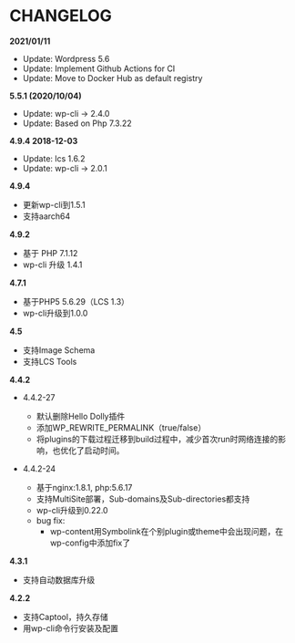 # CHANGELOG

**2021/01/11**
* Update: Wordpress 5.6
* Update: Implement Github Actions for CI
* Update: Move to Docker Hub as default registry

**5.5.1 (2020/10/04)**
* Update: wp-cli -> 2.4.0
* Update: Based on Php 7.3.22

**4.9.4 2018-12-03**
* Update: lcs 1.6.2
* Update: wp-cli -> 2.0.1

**4.9.4**
* 更新wp-cli到1.5.1
* 支持aarch64

**4.9.2**

* 基于 PHP 7.1.12
* wp-cli 升级 1.4.1

**4.7.1**

* 基于PHP5 5.6.29（LCS 1.3）
* wp-cli升级到1.0.0

**4.5**

* 支持Image Schema
* 支持LCS Tools

**4.4.2**

* 4.4.2-27
    - 默认删除Hello Dolly插件
    - 添加WP_REWRITE_PERMALINK（true/false）
    - 将plugins的下载过程迁移到build过程中，减少首次run时网络连接的影响，也优化了启动时间。

* 4.4.2-24
    - 基于nginx:1.8.1, php:5.6.17
    - 支持MultiSite部署，Sub-domains及Sub-directories都支持
    - wp-cli升级到0.22.0
    - bug fix:
        + wp-content用Symbolink在个别plugin或theme中会出现问题，在wp-config中添加fix了

**4.3.1**

* 支持自动数据库升级

**4.2.2**

* 支持Captool，持久存储
* 用wp-cli命令行安装及配置

